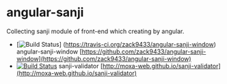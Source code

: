 angular-sanji
===============
Collecting sanji module of front-end which creating by angular.

- [![Build Status](https://travis-ci.org/zack9433/angular-sanji-window.svg?branch=master)] (https://travis-ci.org/zack9433/angular-sanji-window) angular-sanji-window [https://github.com/zack9433/angular-sanji-window](https://github.com/zack9433/angular-sanji-window)
- [![Build Status](https://travis-ci.org/MOXA-WEB/sanji-validator.svg?branch=master)](https://travis-ci.org/MOXA-WEB/sanji-validator) sanji-validator [http://moxa-web.github.io/sanji-validator](http://moxa-web.github.io/sanji-validator)
